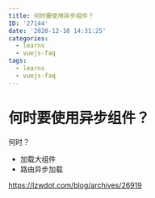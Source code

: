 ```yaml
---
title: 何时要使用异步组件？
ID: '27144'
date: '2020-12-10 14:31:25'
categories:
  - learns
  - vuejs-faq
tags:
  - learns
  - vuejs-faq
---
```


# 何时要使用异步组件？

何时？

- 加载大组件
- 路由异步加载

https://lzwdot.com/blog/archives/26919
 
 
